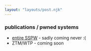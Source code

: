 ```yaml
---
layout: "layouts/post.njk"
---
```

### publications / pwned systems

- [entire SSPW](https://sspw.pl/) - sadly coming never :(
- ZTM/WTP - coming soon
